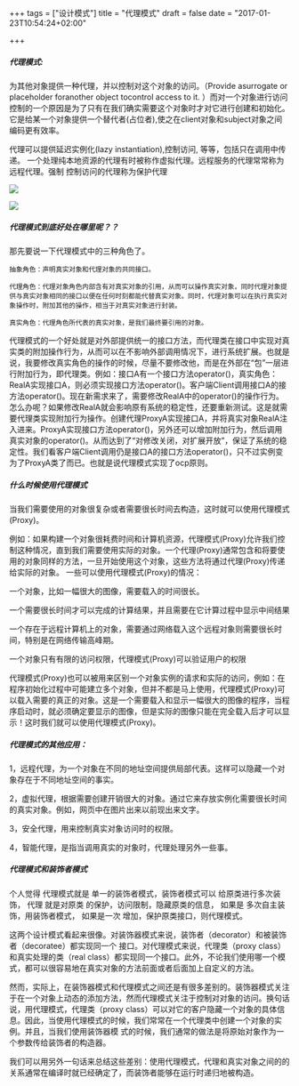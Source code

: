+++
tags = ["设计模式"]
title = "代理模式"
draft = false
date = "2017-01-23T10:54:24+02:00"

+++



##### 代理模式: 

为其他对象提供一种代理，并以控制对这个对象的访问。（Provide asurrogate or placeholder foranother object tocontrol access to it. ）而对一个对象进行访问控制的一个原因是为了只有在我们确实需要这个对象时才对它进行创建和初始化。它是给某一个对象提供一个替代者(占位者),使之在client对象和subject对象之间编码更有效率。

代理可以提供延迟实例化(lazy instantiation),控制访问, 等等，包括只在调用中传递。 一个处理纯本地资源的代理有时被称作虚拟代理。远程服务的代理常常称为远程代理。强制 控制访问的代理称为保护代理

![](http://i.imgur.com/0zSLK8X.png)



![](http://i.imgur.com/dIFpk6R.jpg)



##### 代理模式到底好处在哪里呢？？

那先要说一下代理模式中的三种角色了。

	抽象角色：声明真实对象和代理对象的共同接口。
	
	代理角色：代理对象角色内部含有对真实对象的引用，从而可以操作真实对象，同时代理对象提供与真实对象相同的接口以便在任何时刻都能代替真实对象。同时，代理对象可以在执行真实对象操作时，附加其他的操作，相当于对真实对象进行封装。
	
	真实角色：代理角色所代表的真实对象，是我们最终要引用的对象。

代理模式的一个好处就是对外部提供统一的接口方法，而代理类在接口中实现对真实类的附加操作行为，从而可以在不影响外部调用情况下，进行系统扩展。也就是说，我要修改真实角色的操作的时候，尽量不要修改他，而是在外部在“包”一层进行附加行为，即代理类。例如：接口A有一个接口方法operator()，真实角色：RealA实现接口A，则必须实现接口方法operator()。客户端Client调用接口A的接方法operator()。现在新需求来了，需要修改RealA中的operator()的操作行为。怎么办呢？如果修改RealA就会影响原有系统的稳定性，还要重新测试。这是就需要代理类实现附加行为操作。创建代理ProxyA实现接口A，并将真实对象RealA注入进来。ProxyA实现接口方法operator()，另外还可以增加附加行为，然后调用真实对象的operator()。从而达到了“对修改关闭，对扩展开放”，保证了系统的稳定性。我们看客户端Client调用仍是接口A的接口方法operator()，只不过实例变为了ProxyA类了而已。也就是说代理模式实现了ocp原则。


##### 什么时候使用代理模式

当我们需要使用的对象很复杂或者需要很长时间去构造，这时就可以使用代理模式(Proxy)。

例如：如果构建一个对象很耗费时间和计算机资源，代理模式(Proxy)允许我们控制这种情况，直到我们需要使用实际的对象。一个代理(Proxy)通常包含和将要使用的对象同样的方法，一旦开始使用这个对象，这些方法将通过代理(Proxy)传递给实际的对象。 一些可以使用代理模式(Proxy)的情况：

一个对象，比如一幅很大的图像，需要载入的时间很长。　　　　

一个需要很长时间才可以完成的计算结果，并且需要在它计算过程中显示中间结果

一个存在于远程计算机上的对象，需要通过网络载入这个远程对象则需要很长时间，特别是在网络传输高峰期。

一个对象只有有限的访问权限，代理模式(Proxy)可以验证用户的权限

代理模式(Proxy)也可以被用来区别一个对象实例的请求和实际的访问，例如：在程序初始化过程中可能建立多个对象，但并不都是马上使用，代理模式(Proxy)可以载入需要的真正的对象。这是一个需要载入和显示一幅很大的图像的程序，当程序启动时，就必须确定要显示的图像，但是实际的图像只能在完全载入后才可以显示！这时我们就可以使用代理模式(Proxy)。

##### 代理模式的其他应用：   

1，远程代理，为一个对象在不同的地址空间提供局部代表。这样可以隐藏一个对象存在于不同地址空间的事实。

2，虚拟代理，根据需要创建开销很大的对象。通过它来存放实例化需要很长时间的真实对象。例如，网页中在图片出来以前现出来文字。

3，安全代理，用来控制真实对象访问时的权限。

4，智能代理，是指当调用真实的对象时，代理处理另外一些事。





##### 代理模式和装饰者模式


个人觉得 代理模式就是 单一的装饰者模式，装饰者模式可以 给原类进行多次装饰， 代理 就是对原类 的保护，访问限制，隐藏原类的信息， 如果是 多次自主装饰，用装饰者模式， 如果是一次 增加，保护原类接口，则代理模式。





这两个设计模式看起来很像。对装饰器模式来说，装饰者（decorator）和被装饰者（decoratee）都实现同一个 接口。对代理模式来说，代理类（proxy class）和真实处理的类（real class）都实现同一个接口。此外，不论我们使用哪一个模式，都可以很容易地在真实对象的方法前面或者后面加上自定义的方法。

然而，实际上，在装饰器模式和代理模式之间还是有很多差别的。装饰器模式关注于在一个对象上动态的添加方法，然而代理模式关注于控制对对象的访问。换句话 说，用代理模式，代理类（proxy class）可以对它的客户隐藏一个对象的具体信息。因此，当使用代理模式的时候，我们常常在一个代理类中创建一个对象的实例。并且，当我们使用装饰器模 式的时候，我们通常的做法是将原始对象作为一个参数传给装饰者的构造器。

我们可以用另外一句话来总结这些差别：使用代理模式，代理和真实对象之间的的关系通常在编译时就已经确定了，而装饰者能够在运行时递归地被构造。    